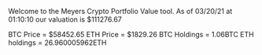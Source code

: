 Welcome to the Meyers Crypto Portfolio Value tool. 
As of 03/20/21 at 01:10:10 our valuation is $111276.67 

BTC Price = $58452.65
 ETH Price = $1829.26
BTC Holdings = 1.06BTC
 ETH holdings = 26.960005962ETH 
